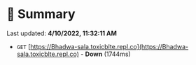 # 📖 Summary
Last updated: **4/10/2022, 11:32:11 AM**

- `GET` [https://Bhadwa-sala.toxicblte.repl.co](https://Bhadwa-sala.toxicblte.repl.co) - **Down** (1744ms)
